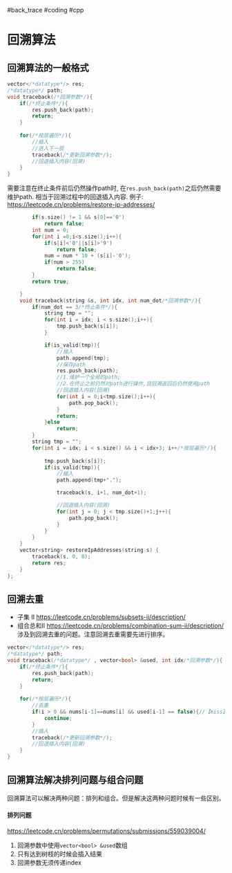 #back_trace #coding #cpp
# 回溯算法
## 回溯算法的一般格式
```cpp
vector</*datatype*/> res;
/*datatype*/ path;
void traceback(/*回溯参数*/){
	if(/*终止条件*/){
		res.push_back(path);
		return;
	}
	
	for(/*按层遍历*/){
		//插入
		//进入下一层
		traceback(/*更新回溯参数*/);
		//回退插入内容(回溯)
	}
}
```

需要注意在终止条件前后仍然操作path时, 在`res.push_back(path)`之后仍然需要维护path. 相当于回溯过程中的回退插入内容.
例子: https://leetcode.cn/problems/restore-ip-addresses/
```cpp
        if(s.size() != 1 && s[0]=='0')
            return false;
        int num = 0;
        for(int i =0;i<s.size();i++){
            if(s[i]<'0'||s[i]>'9')
                return false;
            num = num * 10 + (s[i]-'0');
            if(num > 255)
                return false;
        }
        return true;

    }
    void traceback(string &s, int idx, int num_dot/*回溯参数*/){
        if(num_dot == 3/*终止条件*/){
            string tmp = "";
            for(int i = idx; i < s.size();i++){
                tmp.push_back(s[i]);
            }

            if(is_valid(tmp)){
	            //插入
                path.append(tmp);
                //保存path
                res.push_back(path);
                //1.维护一个全局的path;
                //2.在终止之前仍然对path进行操作,且回溯返回后仍然使用path
                //回退插入内容(回溯)
                for(int i = 0;i<tmp.size();i++){
                    path.pop_back();
                }
                return;
            }else
                return;
        }
        string tmp = "";
        for(int i = idx; i < s.size() && i < idx+3; i++/*按层遍历*/){
            
            tmp.push_back(s[i]);
            if(is_valid(tmp)){
                //插入
                path.append(tmp+".");

                traceback(s, i+1, num_dot+1);

                //回退插入内容(回溯)
                for(int j = 0; j < tmp.size()+1;j++){
                    path.pop_back();
                }
            }
        }
    }
    vector<string> restoreIpAddresses(string s) {
        traceback(s, 0, 0);
        return res;
    }
};
```

## 回溯去重
- 子集 II https://leetcode.cn/problems/subsets-ii/description/
- 组合总和II https://leetcode.cn/problems/combination-sum-ii/description/
涉及到回溯去重的问题。注意回溯去重需要先进行排序。
```cpp
vector</*datatype*/> res;
/*datatype*/ path;
void traceback(/*datatype*/ , vector<bool> &used, int idx/*回溯参数*/){
	if(/*终止条件*/){
		res.push_back(path);
		return;
	}
	
	for(/*按层遍历*/){
		//去重
		if(i > 0 && nums[i-1]==nums[i] && used[i-1] == false){//【miss】此处为false而不是true
			continue;
		}
		//插入
		traceback(/*更新回溯参数*/);
		//回退插入内容(回溯)
	}
}
```
## 回溯算法解决排列问题与组合问题
回溯算法可以解决两种问题：排列和组合。但是解决这两种问题时候有一些区别。  
#### 排列问题
https://leetcode.cn/problems/permutations/submissions/559039004/    
1. 回溯参数中使用`vector<bool> &used`数组
2. 只有达到树枝的时候会插入结果
3. 回溯参数无须传递index